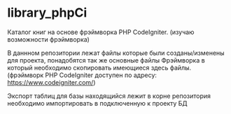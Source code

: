# library_phpCi
Каталог книг на основе фрэймворка PHP CodeIgniter.
(изучаю возможности фрэймворка)

В даннном репозитории лежат файлы которые были созданы/изменены для проекта, 
понадобятся так же основные файлы Фрэймворка в который необходимо скопировать имеющиеся здесь файлы.
(фрэймворк PHP CodeIgniter доступен по адресу: https://www.codeigniter.com/)

Экспорт таблиц для базы находящийся лежит в корне репозитория необходимо импортировать в подключенную к проекту БД
